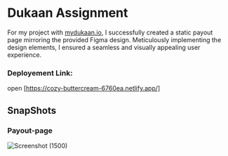 # Dukaan Assignment
For my project with [mydukaan.io](https://mydukaan.io/), I successfully created a static payout page mirroring the provided Figma design. Meticulously implementing the design elements, I ensured a seamless and visually appealing user experience. 

### Deployement Link: 
  open [https://cozy-buttercream-6760ea.netlify.app/]

## SnapShots

### Payout-page

![Screenshot (1500)](https://github.com/harshau9/payouts/assets/31920143/66f93918-61a1-4825-af68-e30051e635bb)
